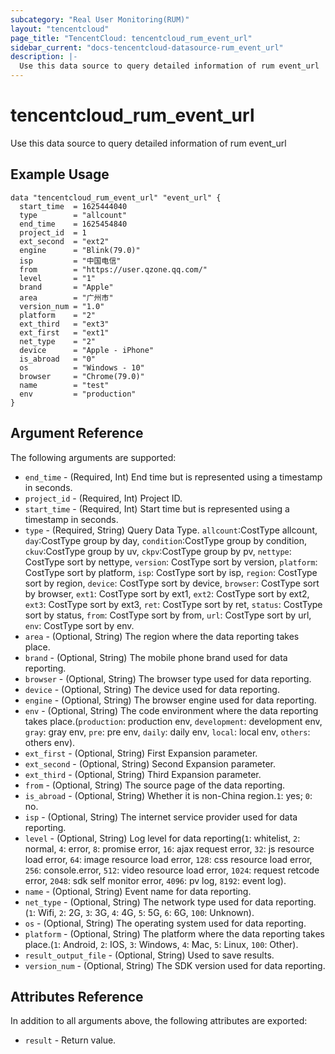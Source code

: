 ```yaml
---
subcategory: "Real User Monitoring(RUM)"
layout: "tencentcloud"
page_title: "TencentCloud: tencentcloud_rum_event_url"
sidebar_current: "docs-tencentcloud-datasource-rum_event_url"
description: |-
  Use this data source to query detailed information of rum event_url
---
```


# tencentcloud_rum_event_url

Use this data source to query detailed information of rum event_url

## Example Usage

```hcl
data "tencentcloud_rum_event_url" "event_url" {
  start_time  = 1625444040
  type        = "allcount"
  end_time    = 1625454840
  project_id  = 1
  ext_second  = "ext2"
  engine      = "Blink(79.0)"
  isp         = "中国电信"
  from        = "https://user.qzone.qq.com/"
  level       = "1"
  brand       = "Apple"
  area        = "广州市"
  version_num = "1.0"
  platform    = "2"
  ext_third   = "ext3"
  ext_first   = "ext1"
  net_type    = "2"
  device      = "Apple - iPhone"
  is_abroad   = "0"
  os          = "Windows - 10"
  browser     = "Chrome(79.0)"
  name        = "test"
  env         = "production"
}
```

## Argument Reference

The following arguments are supported:

* `end_time` - (Required, Int) End time but is represented using a timestamp in seconds.
* `project_id` - (Required, Int) Project ID.
* `start_time` - (Required, Int) Start time but is represented using a timestamp in seconds.
* `type` - (Required, String) Query Data Type. `allcount`:CostType allcount, `day`:CostType group by day, `condition`:CostType group by condition, `ckuv`:CostType group by uv, `ckpv`:CostType group by pv, `nettype`: CostType sort by nettype, `version`: CostType sort by version, `platform`: CostType sort by platform, `isp`: CostType sort by isp, `region`: CostType sort by region, `device`: CostType sort by device, `browser`: CostType sort by browser, `ext1`: CostType sort by ext1, `ext2`: CostType sort by ext2, `ext3`: CostType sort by ext3, `ret`: CostType sort by ret, `status`: CostType sort by status, `from`: CostType sort by from, `url`: CostType sort by url, `env`: CostType sort by env.
* `area` - (Optional, String) The region where the data reporting takes place.
* `brand` - (Optional, String) The mobile phone brand used for data reporting.
* `browser` - (Optional, String) The browser type used for data reporting.
* `device` - (Optional, String) The device used for data reporting.
* `engine` - (Optional, String) The browser engine used for data reporting.
* `env` - (Optional, String) The code environment where the data reporting takes place.(`production`: production env, `development`: development env, `gray`: gray env, `pre`: pre env, `daily`: daily env, `local`: local env, `others`: others env).
* `ext_first` - (Optional, String) First Expansion parameter.
* `ext_second` - (Optional, String) Second Expansion parameter.
* `ext_third` - (Optional, String) Third Expansion parameter.
* `from` - (Optional, String) The source page of the data reporting.
* `is_abroad` - (Optional, String) Whether it is non-China region.`1`: yes; `0`: no.
* `isp` - (Optional, String) The internet service provider used for data reporting.
* `level` - (Optional, String) Log level for data reporting(`1`: whitelist, `2`: normal, `4`: error, `8`: promise error, `16`: ajax request error, `32`: js resource load error, `64`: image resource load error, `128`: css resource load error, `256`: console.error, `512`: video resource load error, `1024`: request retcode error, `2048`: sdk self monitor error, `4096`: pv log, `8192`: event log).
* `name` - (Optional, String) Event name for data reporting.
* `net_type` - (Optional, String) The network type used for data reporting.(`1`: Wifi, `2`: 2G, `3`: 3G, `4`: 4G, `5`: 5G, `6`: 6G, `100`: Unknown).
* `os` - (Optional, String) The operating system used for data reporting.
* `platform` - (Optional, String) The platform where the data reporting takes place.(`1`: Android, `2`: IOS, `3`: Windows, `4`: Mac, `5`: Linux, `100`: Other).
* `result_output_file` - (Optional, String) Used to save results.
* `version_num` - (Optional, String) The SDK version used for data reporting.

## Attributes Reference

In addition to all arguments above, the following attributes are exported:

* `result` - Return value.


